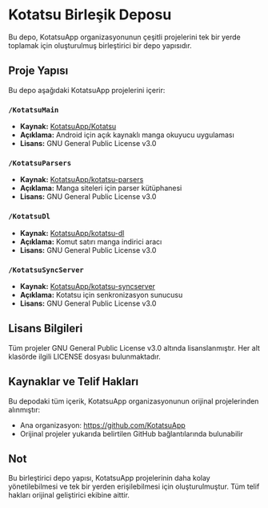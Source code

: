 # Kotatsu Birleşik Deposu

Bu depo, KotatsuApp organizasyonunun çeşitli projelerini tek bir yerde toplamak için oluşturulmuş birleştirici bir depo yapısıdır.

## Proje Yapısı

Bu depo aşağıdaki KotatsuApp projelerini içerir:

### `/KotatsuMain`
- **Kaynak:** [KotatsuApp/Kotatsu](https://github.com/KotatsuApp/Kotatsu)
- **Açıklama:** Android için açık kaynaklı manga okuyucu uygulaması
- **Lisans:** GNU General Public License v3.0

### `/KotatsuParsers`
- **Kaynak:** [KotatsuApp/kotatsu-parsers](https://github.com/KotatsuApp/kotatsu-parsers)
- **Açıklama:** Manga siteleri için parser kütüphanesi
- **Lisans:** GNU General Public License v3.0

### `/KotatsuDl`
- **Kaynak:** [KotatsuApp/kotatsu-dl](https://github.com/KotatsuApp/kotatsu-dl)
- **Açıklama:** Komut satırı manga indirici aracı
- **Lisans:** GNU General Public License v3.0

### `/KotatsuSyncServer`
- **Kaynak:** [KotatsuApp/kotatsu-syncserver](https://github.com/KotatsuApp/kotatsu-syncserver)
- **Açıklama:** Kotatsu için senkronizasyon sunucusu
- **Lisans:** GNU General Public License v3.0

## Lisans Bilgileri

Tüm projeler GNU General Public License v3.0 altında lisanslanmıştır. Her alt klasörde ilgili LICENSE dosyası bulunmaktadır.

## Kaynaklar ve Telif Hakları

Bu depodaki tüm içerik, KotatsuApp organizasyonunun orijinal projelerinden alınmıştır:
- Ana organizasyon: https://github.com/KotatsuApp
- Orijinal projeler yukarıda belirtilen GitHub bağlantılarında bulunabilir

## Not

Bu birleştirici depo yapısı, KotatsuApp projelerinin daha kolay yönetilebilmesi ve tek bir yerden erişilebilmesi için oluşturulmuştur. Tüm telif hakları orijinal geliştirici ekibine aittir.